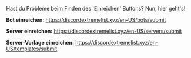Hast du Probleme beim Finden des 'Einreichen' Buttons? Nun, hier geht's!

**Bot einreichen:** <https://discordextremelist.xyz/en-US/bots/submit>

**Server einreichen:** <https://discordextremelist.xyz/en-US/servers/submit>

**Server-Vorlage einreichen:** <https://discordextremelist.xyz/en-US/templates/submit>